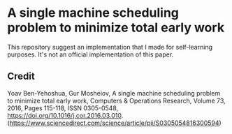 # A single machine scheduling problem to minimize total early work

This repository suggest an implementation that I made for self-learning purposes.
It's not an official implementation of this paper.

## Credit

Yoav Ben-Yehoshua, Gur Mosheiov,
A single machine scheduling problem to minimize total early work,
Computers & Operations Research,
Volume 73,
2016,
Pages 115-118,
ISSN 0305-0548,
https://doi.org/10.1016/j.cor.2016.03.010.
(https://www.sciencedirect.com/science/article/pii/S0305054816300594)
